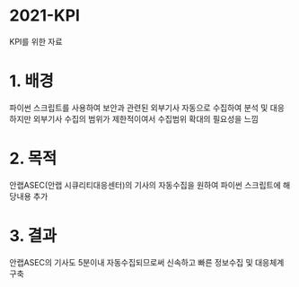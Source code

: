 # 2021-KPI
KPI를 위한 자료


# 1. 배경
  파이썬 스크립트를 사용하여 보안과 관련된 외부기사 자동으로 수집하여 분석 및 대응
  하지만 외부기사 수집의 범위가 제한적이여서 수집범위 확대의 필요성을 느낌
  
# 2. 목적
  안랩ASEC(안랩 시큐리티대응센터)의 기사의 자동수집을 원하여 파이썬 스크립트에 해당내용 추가

# 3. 결과
  안랩ASEC의 기사도 5분이내 자동수집되므로써 신속하고 빠른 정보수집 및 대응체계 구축
  
